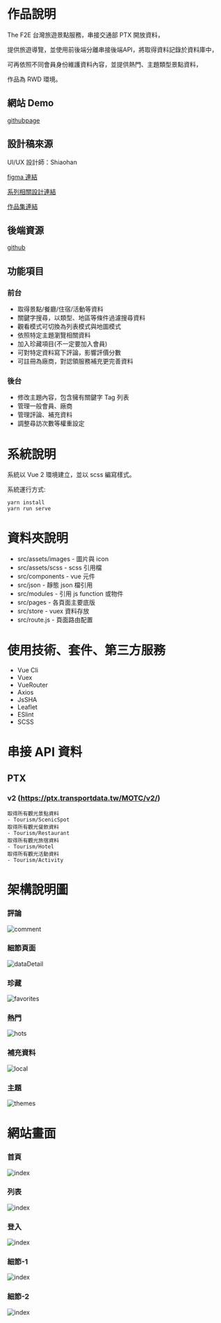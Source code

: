 # 作品說明

The F2E 台灣旅遊景點服務，串接交通部 PTX 開放資料，

提供旅遊導覽，並使用前後端分離串接後端API，將取得資料記錄於資料庫中，

可再依照不同會員身份維護資料內容，並提供熱門、主題類型景點資料，

作品為 RWD 環境。

## 網站 Demo
[githubpage](https://spenguinlui.github.io/f2e-bustop/)

## 設計稿來源

UI/UX 設計師：Shiaohan

[figma 連結](https://www.figma.com/file/ySgovCb9c2d2AiIDO7mQx3/The-F2E-Week-01?node-id=2%3A3)

[系列相關設計連結](https://2021.thef2e.com/users/6296427084285739387)

[作品集連結](https://www.behance.net/hsiaohan)

## 後端資源
[github](https://github.com/spenguinlui/f2e-tourist-backend)

## 功能項目

### 前台

- 取得景點/餐廳/住宿/活動等資料
- 關鍵字搜尋，以類型、地區等條件過濾搜尋資料
- 觀看模式可切換為列表模式與地圖模式
- 依照特定主題瀏覽相關資料
- 加入珍藏項目(不一定要加入會員)
- 可對特定資料寫下評論，影響評價分數
- 可註冊為廠商，對認領服務補充更完善資料

### 後台
- 修改主題內容，包含擁有關鍵字 Tag 列表
- 管理一般會員、廠商
- 管理評論、補充資料
- 調整尋訪次數等權重設定


# 系統說明

系統以 Vue 2 環境建立，並以 scss 編寫樣式。

系統運行方式:
```
yarn install
yarn run serve
```

# 資料夾說明

* src/assets/images - 圖片與 icon
* src/assets/scss - scss 引用檔
* src/components - vue 元件
* src/json - 靜態 json 檔引用
* src/modules - 引用 js function 或物件
* src/pages - 各頁面主要底版
* src/store - vuex 資料存放
* src/route.js - 頁面路由配置

# 使用技術、套件、第三方服務

* Vue Cli
* Vuex
* VueRouter
* Axios
* JsSHA
* Leaflet
* ESlint
* SCSS

# 串接 API 資料

## PTX
### v2 (https://ptx.transportdata.tw/MOTC/v2/)

```
取得所有觀光景點資料
- Tourism/ScenicSpot
取得所有觀光餐飲資料
- Tourism/Restaurant
取得所有觀光旅宿資料
- Tourism/Hotel
取得所有觀光活動資料
- Tourism/Activity
```

# 架構說明圖

### 評論
![comment](https://github.com/spenguinlui/f2e-tourist-frontend/blob/master/readme-img/comment.jpg)

### 細節頁面
![dataDetail](https://github.com/spenguinlui/f2e-tourist-frontend/blob/master/readme-img/dataDetail.jpg)

### 珍藏
![favorites](https://github.com/spenguinlui/f2e-tourist-frontend/blob/master/readme-img/favorites.jpg)

### 熱門
![hots](https://github.com/spenguinlui/f2e-tourist-frontend/blob/master/readme-img/hots.jpg)

### 補充資料
![local](https://github.com/spenguinlui/f2e-tourist-frontend/blob/master/readme-img/local.jpg)

### 主題
![themes](https://github.com/spenguinlui/f2e-tourist-frontend/blob/master/readme-img/sitemap.jpg)

# 網站畫面

### 首頁
![index](https://github.com/spenguinlui/f2e-tourist-frontend/blob/master/readme-img/view-01.jpg)

### 列表
![index](https://github.com/spenguinlui/f2e-tourist-frontend/blob/master/readme-img/view-02.jpg)

### 登入
![index](https://github.com/spenguinlui/f2e-tourist-frontend/blob/master/readme-img/view-03.jpg)

### 細節-1
![index](https://github.com/spenguinlui/f2e-tourist-frontend/blob/master/readme-img/view-04.jpg)

### 細節-2
![index](https://github.com/spenguinlui/f2e-tourist-frontend/blob/master/readme-img/view-05.jpg)